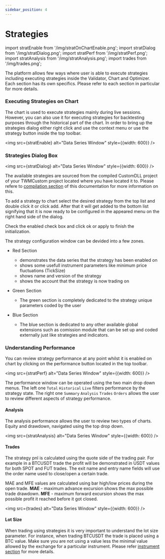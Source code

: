 ```yaml
---
sidebar_position: 4
---
```


# Strategies

import stratEnable from '/img/stratOnChartEnable.png';
import stratDialog from '/img/stratDialog.png';
import stratPerf from '/img/stratPerf.png';
import stratAnalysis from '/img/stratAnalysis.png';
import trades from '/img/trades.png';

The platform allows few ways where user is able to execute strategies including executing strategies inside the Validator, Chart and Optimizer. Each section has its own specifics. Please refer to each section in particular for more details.

### Executing Strategies on Chart

The chart is used to execute strategies mainly during live sessions. However, you can also use it for executing strategies for backtesting purposes through the historical part of the chart. In order to bring up the strategies dialog  either right click and use the context menu or use the strategy button inside the top toolbar.

<img src={stratEnable} alt="Data Series Window" style={{width: 600}} />

### Strategies Dialog Box

<img src={stratDialog} alt="Data Series Window" style={{width: 600}} />

The available strategies are sourced from the compiled CustomDLL project of your TWMCustom project located where you have located it to. Please refere to [compilation section](compilation) of this documentation for more information on this.

To add a strategy to chart select the desired strategy from the top list and double click it or click add. After that it will get added to the bottom list signifying that it is now ready to be configured in the appeared menu on the right hand side of the dialog. 

Check the enabled check box and click ok or apply to finish the initialization.

The strategy configuration window can be devided into a few zones.

- Red Section
  - demonstrates the data series that the strategy has been enabled on
  - shows some usefull instrument parameters like minimum price fluctuations (TickSize)
  - shows name and version of the strategy
  - shows the account that the strategy is now trading on

- Green Section
  - The green section is completely dedicated to the strategy unique parameters coded by the user

- Blue Section
  - The blue section is dedicated to any other available global extensions such as comission module that can be set up and coded externally just like strategies and indicators.


### Understanding Performance

You can review strategy performance at any point whilst it is enabled on chart by clicking on the performance button located in the top toolbar.

<img src={stratPerf} alt="Data Series Window" style={{width: 600}} />

The performance window can be operated using the two main drop down menus. The left one `Total` `Historical` `Live` filters performance by the strategy state. The right one `Summary` `Analysis` `Trades` `Orders` allows the user to review different aspects of strategy performance.

#### Analysis

The analysis performance allows the user to review two types of charts. Equity and drawdown, navigated using the top drop down.

<img src={stratAnalysis} alt="Data Series Window" style={{width: 600}} />

#### Trades

The strategy pnl is calculated using the quote side of the trading pair. For example in a BTCUSDT trade the profit will be demonstrated in USDT values for both SPOT and FUT trades. The exit name and entry name fields will use the order name used to close/open a certain trade.

MAE and MFE values are calculated using bar high/low prices during the open trade. **MAE** - maximum advance excursion shows the max possible trade drawdown. **MFE** - maximum forward excursion shows the max possible profit it reached before it got closed.

<img src={trades} alt="Data Series Window" style={{width: 600}} />

#### Lot Size

When trading using strategies it is very important to understand the lot size parameter. For instance, when trading BTCUSDT the trade is placed using a BTC value. Make sure you are not using a value less the minimal value allowed by the exchange for a particular instrument. Please refer [instrument section](instruments#min-lot-size) for more details.





